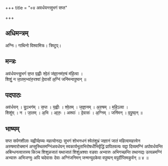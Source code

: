 +++
title = "०४ अवर्धयन्त्सुभगं सप्त"

+++
## अधिमन्त्रम्
अग्निः। गाथिनो विश्वामित्रः। त्रिष्टुप्।

## मन्त्रः
अव॑र्धयन्त्सु॒भगं॑ स॒प्त य॒ह्वीः श्वे॒तं ज॑ज्ञा॒नम॑रु॒षं म॑हि॒त्वा ।  
शिशुं॒ न जा॒तम॒भ्या॑रु॒रश्वा॑ दे॒वासो॑ अ॒ग्निं जनि॑मन्वपुष्यन् ॥

## पदपाठः
अव॑र्धयन् । सु॒ऽभग॑म् । स॒प्त । य॒ह्वीः । श्वे॒तम् । ज॒ज्ञा॒नम् । अ॒रु॒षम् । म॒हि॒ऽत्वा ।  
शिशु॑म् । न । जा॒तम् । अ॒भि । आ॒रुः॒ । अश्वाः॑ । दे॒वासः॑ । अ॒ग्निम् । जनि॑मन् । व॒पु॒ष्य॒न् ॥

## भाष्यम्
सप्त सर्पणशीलाः यह्वीर्यह्व्यः महत्योनद्यः सुभगं शोभनधनं श्वेतंशुभ्रं जज्ञानं जातं महित्वामहत्त्वेन अरुषमारोचमानं अप्सुस्थितमग्निंअवर्धयन् स्वकार्यभूताभिरोषधीभिर्वृद्धिं प्रापितवत्यः यद्वा दिव्यमग्निं अपोवर्धयन्ति अबिन्धनत्वात्तस्य किञ्च शिशुन्नजातं यथाजातं शिशुंअश्वाः वडवाः अभ्यारुः अभिगच्छन्ति तथानद्यः उत्पन्नमग्निं अभ्यारुः अभिजग्मुः अपि चदेवासः देवाः अग्निंजनिमन् जन्मन्युदकेवा वपुष्यन् वपुर्दीप्तिमकुर्वन् ॥ ४ ॥